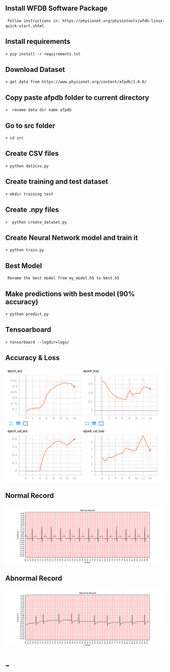 ## Install WFDB Software Package
     Follow instructions in: https://physionet.org/physiotools/wfdb-linux-quick-start.shtml 


## Install requirements
    > pip install -r requirements.txt

## Download Dataset
    > get data from https://www.physionet.org/content/afpdb/1.0.0/

## Copy paste afpdb folder to current directory 
    >  rename data dir name afpdb  

## Go to src folder
    > cd src

## Create CSV files 
    > python dat2csv.py

## Create training and test dataset
    > mkdir training test
    
## Create .npy files 
    >  python create_dataset.py

## Create Neural Network model and train it 
    > python train.py

## Best Model
     Rename the best model from my_model.h5 to best.h5
     

## Make predictions with best model (90% accuracy)
    > python predict.py
## Tensoarboard
    > tensorboard --logdir=logs/
## Accuracy & Loss
![alt text](img/90.png)

## Normal Record
![alt text](img/Normal.png)
## Abnormal Record
![alt text](img/Abnormal.png)


# -
